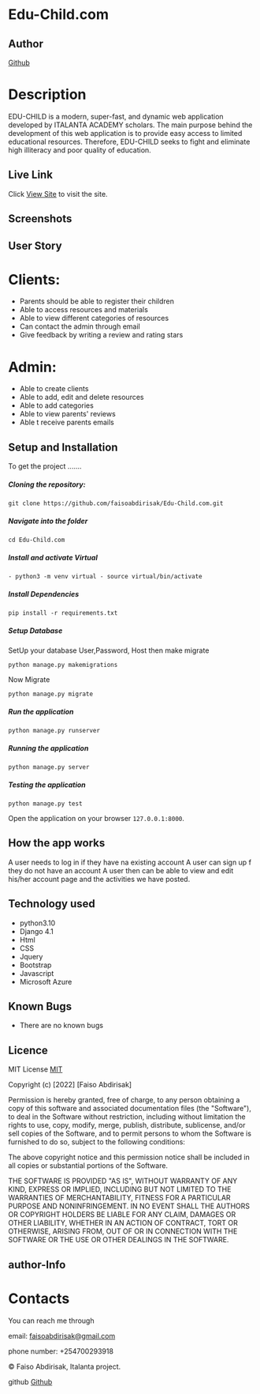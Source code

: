 # Edu-Child.com
## Author  
  
[Github](https://github.com/faisoabdirisak)

# Description  
EDU-CHILD is a modern, super-fast, and dynamic web application developed by ITALANTA ACADEMY scholars. The main purpose behind the development of this web application is to provide easy access to limited educational resources. Therefore, EDU-CHILD seeks to fight and eliminate high illiteracy and poor quality of education.

##  Live Link
 Click [View Site]()  to visit the site.

  ## Screenshots



## User Story  
# Clients:
* Parents should be able to register their children
* Able to access resources and materials
* Able to view different categories of resources
* Can contact the admin through email
* Give feedback by writing a review and rating stars

# Admin:
* Able to create clients
* Able to add, edit and delete resources
* Able to add categories
* Able to view parents' reviews
* Able t receive parents emails



## Setup and Installation  

To get the project .......  
  
##### Cloning the repository:  
 ``` 
git clone https://github.com/faisoabdirisak/Edu-Child.com.git
```
##### Navigate into the folder 
 ``` 
cd Edu-Child.com
```
##### Install and activate Virtual  
 ``` 
- python3 -m venv virtual - source virtual/bin/activate  
```  
##### Install Dependencies  
 ``` 
 pip install -r requirements.txt 
```  
 ##### Setup Database  
  SetUp your database User,Password, Host then make migrate  
 ``` 
python manage.py makemigrations 
 ``` 
 Now Migrate  
 ```
 python manage.py migrate 
```
##### Run the application  
 ``` 
 python manage.py runserver 
``` 
##### Running the application  
 ``` 
 python manage.py server 
```
##### Testing the application  
 ``` 
 python manage.py test 
```
Open the application on your browser `127.0.0.1:8000`.  


## How the app works
A user needs to log in if they have na existing account
A user can sign up f they do not have an account
A user then can be able to view and edit his/her account page and the activities we have posted.



## Technology used  
  
* python3.10  
* Django 4.1
* Html
* CSS
* Jquery
* Bootstrap
* Javascript
* Microsoft Azure
  

## Known Bugs  
* There are no known bugs 
  
## Licence

MIT License    [MIT](https://choosealicense.com/licenses/mit/)


Copyright (c) [2022] [Faiso Abdirisak]

Permission is hereby granted, free of charge, to any person obtaining a copy
of this software and associated documentation files (the "Software"), to deal
in the Software without restriction, including without limitation the rights
to use, copy, modify, merge, publish, distribute, sublicense, and/or sell
copies of the Software, and to permit persons to whom the Software is
furnished to do so, subject to the following conditions:

The above copyright notice and this permission notice shall be included in all
copies or substantial portions of the Software.

THE SOFTWARE IS PROVIDED "AS IS", WITHOUT WARRANTY OF ANY KIND, EXPRESS OR
IMPLIED, INCLUDING BUT NOT LIMITED TO THE WARRANTIES OF MERCHANTABILITY,
FITNESS FOR A PARTICULAR PURPOSE AND NONINFRINGEMENT. IN NO EVENT SHALL THE
AUTHORS OR COPYRIGHT HOLDERS BE LIABLE FOR ANY CLAIM, DAMAGES OR OTHER
LIABILITY, WHETHER IN AN ACTION OF CONTRACT, TORT OR OTHERWISE, ARISING FROM,
OUT OF OR IN CONNECTION WITH THE SOFTWARE OR THE USE OR OTHER DEALINGS IN THE
SOFTWARE.


## author-Info

# Contacts
You can reach me through

email: faisoabdirisak@gmail.com

phone number: +254700293918

©️ Faiso Abdirisak, Italanta  project.


github [Github](https://github.com/faisoabdirisak)